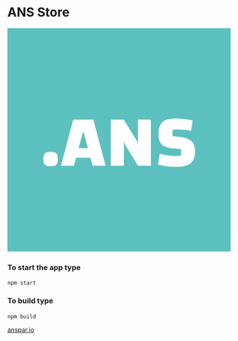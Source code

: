 # ANS Store

<img src="public/logo512.png"/>

### To start the app type
    npm start

### To build type
    npm build

[anspar.io](https://anspar.io)
